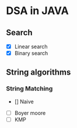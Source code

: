 # DSA in JAVA

## Search
- [x] Linear search
- [x] Binary search

## String algorithms
### String Matching
- [] Naive
- [ ] Boyer moore
- [ ] KMP